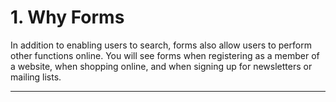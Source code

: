 # 1. Why Forms

In addition to enabling users to search, forms also allow users to perform other functions online. You will see forms when registering as a member of a website, when shopping online, and when signing up for newsletters or mailing lists.

---
